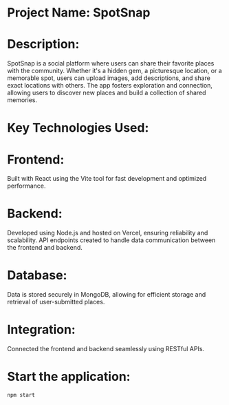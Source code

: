# Project Name: SpotSnap

# Description:

SpotSnap is a social platform where users can share their favorite places with the community. Whether it's a hidden gem, a picturesque location, or a memorable spot, users can upload images, add descriptions, and share exact locations with others. The app fosters exploration and connection, allowing users to discover new places and build a collection of shared memories.


# Key Technologies Used:
# Frontend:
Built with React using the Vite tool for fast development and optimized performance.
# Backend:
Developed using Node.js and hosted on Vercel, ensuring reliability and scalability.
API endpoints created to handle data communication between the frontend and backend.
# Database:
Data is stored securely in MongoDB, allowing for efficient storage and retrieval of user-submitted places.
# Integration:
Connected the frontend and backend seamlessly using RESTful APIs.

# Start the application:
```
npm start

```
